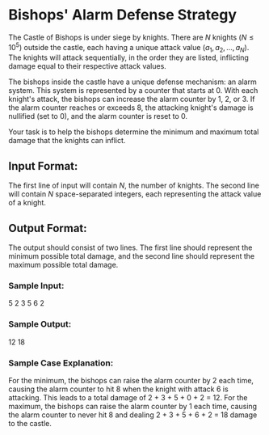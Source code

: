 # Bishops' Alarm Defense Strategy

The Castle of Bishops is under siege by knights. There are $N$ knights ($N \leq 10^5$) outside the castle, each having a unique attack value ($a_1, a_2, \ldots, a_N$). The knights will attack sequentially, in the order they are listed, inflicting damage equal to their respective attack values.

The bishops inside the castle have a unique defense mechanism: an alarm system. This system is represented by a counter that starts at 0. With each knight's attack, the bishops can increase the alarm counter by 1, 2, or 3. If the alarm counter reaches or exceeds 8, the attacking knight's damage is nullified (set to 0), and the alarm counter is reset to 0.

Your task is to help the bishops determine the minimum and maximum total damage that the knights can inflict.

## Input Format:

The first line of input will contain $N$, the number of knights. The second line will contain $N$ space-separated integers, each representing the attack value of a knight.

## Output Format:

The output should consist of two lines. The first line should represent the minimum possible total damage, and the second line should represent the maximum possible total damage.

### Sample Input:

5
2 3 5 6 2

### Sample Output:

12
18

### Sample Case Explanation: 

For the minimum, the bishops can raise the alarm counter by 2 each time, causing the alarm counter to hit 8 when the knight with attack 6 is attacking. This leads to a total damage of 2 + 3 + 5 + 0 + 2 = 12. For the maximum, the bishops can raise the alarm counter by 1 each time, causing the alarm counter to never hit 8 and dealing 2 + 3 + 5 + 6 + 2 = 18 damage to the castle.
